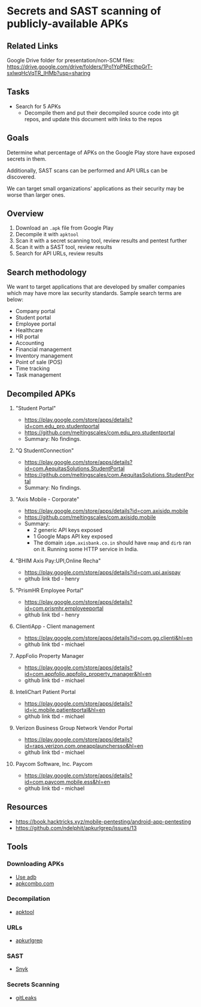 # Secrets and SAST scanning of publicly-available APKs

## Related Links

Google Drive folder for presentation/non-SCM files: https://drive.google.com/drive/folders/1Po1YpPNEcthpGrT-sxIwqHcVqTR_IHMb?usp=sharing

## Tasks

- Search for 5 APKs
  - Decompile them and put their decompiled source code into git repos, and update this document with links to the repos

## Goals

Determine what percentage of APKs on the Google Play store have exposed secrets in them. 

Additionally, SAST scans can be performed and API URLs can be discovered.

We can target small organizations' applications as their security may be worse than larger ones.

## Overview

1. Download an `.apk` file from Google Play
2. Decompile it with `apktool`
3. Scan it with a secret scanning tool, review results and pentest further
4. Scan it with a SAST tool, review results
5. Search for API URLs, review results

## Search methodology

We want to target applications that are developed by smaller companies which may have more lax security standards. Sample search terms are below:

- Company portal 
- Student portal 
- Employee portal
- Healthcare
- HR portal 
- Accounting 
- Financial management 
- Inventory management 
- Point of sale (POS) 
- Time tracking 
- Task management 

## Decompiled APKs

1.  "Student Portal"
    - https://play.google.com/store/apps/details?id=com.edu_pro.studentportal
    - https://github.com/meltingscales/com.edu_pro.studentportal
    - Summary: No findings.

2.  "Q StudentConnection"
    - https://play.google.com/store/apps/details?id=com.AequitasSolutions.StudentPortal
    - https://github.com/meltingscales/com.AequitasSolutions.StudentPortal
    - Summary: No findings.

3.  "Axis Mobile - Corporate"
    - https://play.google.com/store/apps/details?id=com.axisidp.mobile
    - https://github.com/meltingscales/com.axisidp.mobile
    - Summary:
      - 2 generic API keys exposed
      - 1 Google Maps API key exposed
      - The domain `idpm.axisbank.co.in` should have `nmap` and `dirb` ran on it. Running some HTTP service in India.

4.  "BHIM Axis Pay:UPI,Online Recha"
    - https://play.google.com/store/apps/details?id=com.upi.axispay
    - github link tbd - henry

5.  "PrismHR Employee Portal"
    - https://play.google.com/store/apps/details?id=com.prismhr.employeeportal
    - github link tbd - henry

6.  ClientiApp - Client management
    - https://play.google.com/store/apps/details?id=com.gg.clienti&hl=en
    - github link tbd - michael

7.  AppFolio Property Manager
    - https://play.google.com/store/apps/details?id=com.appfolio.appfolio_property_manager&hl=en
    - github link tbd - michael

8.  InteliChart Patient Portal
    - https://play.google.com/store/apps/details?id=ic.mobile.patientportal&hl=en
    - github link tbd - michael

9.  Verizon Business Group Network Vendor Portal
    - https://play.google.com/store/apps/details?id=raps.verizon.com.oneapplaunchersso&hl=en
    - github link tbd - michael

10. Paycom Software, Inc. Paycom
    - https://play.google.com/store/apps/details?id=com.paycom.mobile.ess&hl=en
    - github link tbd - michael


## Resources

- https://book.hacktricks.xyz/mobile-pentesting/android-app-pentesting
- https://github.com/ndelphit/apkurlgrep/issues/13

## Tools

### Downloading APKs

- [Use adb](https://stackoverflow.com/questions/4032960/how-do-i-get-an-apk-file-from-an-android-device)
- [apkcombo.com](https://apkcombo.com/)

### Decompilation

- [apktool](https://apktool.org/docs/install/)

### URLs

- [apkurlgrep](https://github.com/ndelphit/apkurlgrep)

### SAST

- [Snyk](https://app.snyk.io/login)

### Secrets Scanning

- [gitLeaks](https://gitleaks.io/)
